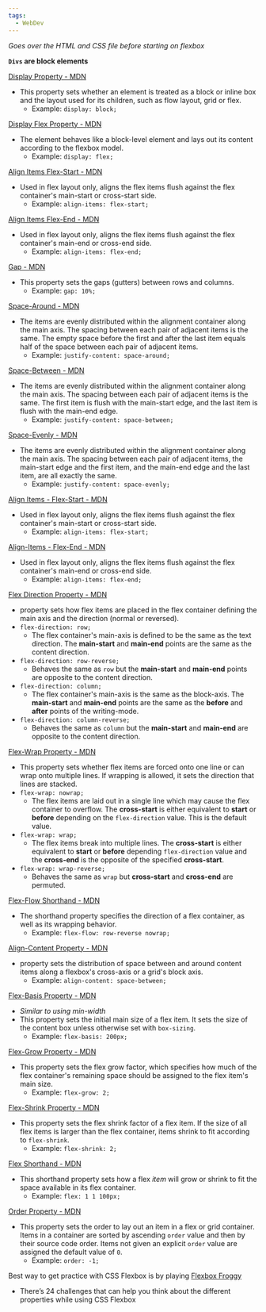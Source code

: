 ```yaml
---
tags:
  - WebDev
---
```

*Goes over the HTML and CSS file before starting on flexbox*

**`Divs` are block elements**

[Display Property - MDN](https://developer.mozilla.org/en-US/docs/Web/CSS/display)
* This property sets whether an element is treated as a block or inline box and the layout used for its children, such as flow layout, grid or flex.
	* Example: `display: block;`

[Display Flex Property - MDN](https://developer.mozilla.org/en-US/docs/Web/CSS/display#flex)
* The element behaves like a block-level element and lays out its content according to the flexbox model.
	* Example: `display: flex;`

[Align Items Flex-Start - MDN](https://developer.mozilla.org/en-US/docs/Web/CSS/align-items#flex-start)
* Used in flex layout only, aligns the flex items flush against the flex container's main-start or cross-start side.
	* Example: `align-items: flex-start;`

[Align Items Flex-End - MDN](https://developer.mozilla.org/en-US/docs/Web/CSS/align-items#flex-end)
* Used in flex layout only, aligns the flex items flush against the flex container's main-end or cross-end side.
	* Example: `align-items: flex-end;`

[Gap - MDN](https://developer.mozilla.org/en-US/docs/Web/CSS/gap)
* This property sets the gaps (gutters) between rows and columns.
	* Example: `gap: 10%;`

[Space-Around - MDN](https://developer.mozilla.org/en-US/docs/Web/CSS/justify-content#space-around)
* The items are evenly distributed within the alignment container along the main axis. The spacing between each pair of adjacent items is the same. The empty space before the first and after the last item equals half of the space between each pair of adjacent items.
	* Example: `justify-content: space-around;`

[Space-Between - MDN](https://developer.mozilla.org/en-US/docs/Web/CSS/justify-content#space-between)
* The items are evenly distributed within the alignment container along the main axis. The spacing between each pair of adjacent items is the same. The first item is flush with the main-start edge, and the last item is flush with the main-end edge.
	* Example: `justify-content: space-between;`

[Space-Evenly - MDN](https://developer.mozilla.org/en-US/docs/Web/CSS/justify-content#space-evenly)
* The items are evenly distributed within the alignment container along the main axis. The spacing between each pair of adjacent items, the main-start edge and the first item, and the main-end edge and the last item, are all exactly the same.
	* Example: `justify-content: space-evenly;`

[Align Items - Flex-Start - MDN](https://developer.mozilla.org/en-US/docs/Web/CSS/align-items#flex-start)
* Used in flex layout only, aligns the flex items flush against the flex container's main-start or cross-start side.
	* Example: `align-items: flex-start;`

[Align-Items - Flex-End - MDN](https://developer.mozilla.org/en-US/docs/Web/CSS/align-items#flex-end)
* Used in flex layout only, aligns the flex items flush against the flex container's main-end or cross-end side.
	* Example: `align-items: flex-end;`

[Flex Direction Property - MDN](https://developer.mozilla.org/en-US/docs/Web/CSS/flex-direction)
* property sets how flex items are placed in the flex container defining the main axis and the direction (normal or reversed).
* `flex-direction: row;`
	* The flex container's main-axis is defined to be the same as the text direction. The **main-start** and **main-end** points are the same as the content direction.
* `flex-direction: row-reverse;`
	* Behaves the same as `row` but the **main-start** and **main-end** points are opposite to the content direction.
* `flex-direction: column;`
	* The flex container's main-axis is the same as the block-axis. The **main-start** and **main-end** points are the same as the **before** and **after** points of the writing-mode.
* `flex-direction: column-reverse;`
	* Behaves the same as `column` but the **main-start** and **main-end** are opposite to the content direction.

[Flex-Wrap Property - MDN](https://developer.mozilla.org/en-US/docs/Web/CSS/flex-wrap)
* This property sets whether flex items are forced onto one line or can wrap onto multiple lines. If wrapping is allowed, it sets the direction that lines are stacked.
* `flex-wrap: nowrap;`
	* The flex items are laid out in a single line which may cause the flex container to overflow. The **cross-start** is either equivalent to **start** or **before** depending on the `flex-direction` value. This is the default value.
* `flex-wrap: wrap;`
	* The flex items break into multiple lines. The **cross-start** is either equivalent to **start** or **before** depending `flex-direction` value and the **cross-end** is the opposite of the specified **cross-start**.
* `flex-wrap: wrap-reverse;`
	* Behaves the same as `wrap` but **cross-start** and **cross-end** are permuted.

[Flex-Flow Shorthand - MDN](https://developer.mozilla.org/en-US/docs/Web/CSS/flex-flow)
* The shorthand property specifies the direction of a flex container, as well as its wrapping behavior.
	* Example: `flex-flow: row-reverse nowrap;`

[Align-Content Property - MDN](https://developer.mozilla.org/en-US/docs/Web/CSS/align-content)
* property sets the distribution of space between and around content items along a flexbox's cross-axis or a grid's block axis.
	* Example: `align-content: space-between;`

[Flex-Basis Property - MDN](https://developer.mozilla.org/en-US/docs/Web/CSS/flex-basis)
* *Similar to using min-width*
* This property sets the initial main size of a flex item. It sets the size of the content box unless otherwise set with `box-sizing`.
	* Example: `flex-basis: 200px;`

[Flex-Grow Property - MDN](https://developer.mozilla.org/en-US/docs/Web/CSS/flex-grow)
* This property sets the flex grow factor, which specifies how much of the flex container's remaining space should be assigned to the flex item's main size.
	* Example: `flex-grow: 2;`

[Flex-Shrink Property - MDN](https://developer.mozilla.org/en-US/docs/Web/CSS/flex-shrink)
* This property sets the flex shrink factor of a flex item. If the size of all flex items is larger than the flex container, items shrink to fit according to `flex-shrink`.
	* Example: `flex-shrink: 2;`

[Flex Shorthand - MDN](https://developer.mozilla.org/en-US/docs/Web/CSS/flex)
* This shorthand property sets how a flex _item_ will grow or shrink to fit the space available in its flex container.
	* Example: `flex: 1 1 100px;`

[Order Property - MDN](https://developer.mozilla.org/en-US/docs/Web/CSS/order)
* This property sets the order to lay out an item in a flex or grid container. Items in a container are sorted by ascending `order` value and then by their source code order. Items not given an explicit `order` value are assigned the default value of `0`.
	* Example: `order: -1;`

Best way to get practice with CSS Flexbox is by playing [Flexbox Froggy](https://flexboxfroggy.com/)
* There’s 24 challenges that can help you think about the different properties while using CSS Flexbox